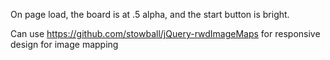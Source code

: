 On page load, the board is at .5 alpha, and the start button is bright.  


Can use https://github.com/stowball/jQuery-rwdImageMaps for responsive design for image mapping
